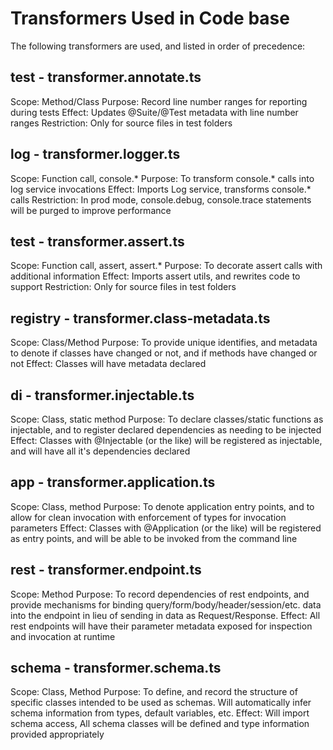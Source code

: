 # Transformers Used in Code base
The following transformers are used, and listed in order of precedence:

## test - transformer.annotate.ts
Scope: Method/Class
Purpose: Record line number ranges for reporting during tests
Effect: Updates @Suite/@Test metadata with line number ranges
Restriction: Only for source files in test folders

## log - transformer.logger.ts
Scope: Function call, console.*
Purpose: To transform console.* calls into log service invocations
Effect: Imports Log service, transforms console.* calls
Restriction: In prod mode, console.debug, console.trace statements will be purged to improve performance

## test - transformer.assert.ts
Scope: Function call, assert, assert.*
Purpose: To decorate assert calls with additional information
Effect: Imports assert utils, and rewrites code to support
Restriction: Only for source files in test folders

## registry - transformer.class-metadata.ts
Scope: Class/Method
Purpose: To provide unique identifies, and metadata to denote if classes have changed or not, and if methods have changed or not
Effect: Classes will have metadata declared 

## di - transformer.injectable.ts
Scope: Class, static method
Purpose: To declare classes/static functions as injectable, and to register declared dependencies as needing to be injected
Effect:  Classes with @Injectable (or the like) will be registered as injectable, and will have all it's dependencies declared

## app - transformer.application.ts
Scope: Class, method
Purpose: To denote application entry points, and to allow for clean invocation with enforcement of types for invocation parameters
Effect:  Classes with @Application (or the like) will be registered as entry points, and will be able to be invoked from the command line

## rest - transformer.endpoint.ts
Scope: Method
Purpose: To record dependencies of rest endpoints, and provide mechanisms for binding query/form/body/header/session/etc. data into the endpoint
    in lieu of sending in data as Request/Response.
Effect: All rest endpoints will have their parameter metadata exposed for inspection and invocation at runtime

## schema - transformer.schema.ts
Scope: Class, Method
Purpose: To define, and record the structure of specific classes intended to be used as schemas.  Will automatically infer schema information
    from types, default variables, etc.
Effect: Will import schema access, All schema classes will be defined and type information provided appropriately

